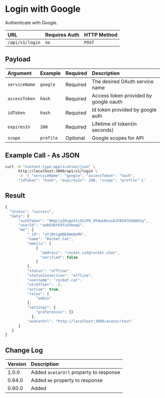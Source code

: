 # Login with Google

Authenticate with Google.

| URL | Requires Auth | HTTP Method |
| :--- | :--- | :--- |
| `/api/v1/login` | `no` | `POST` |

## Payload

| Argument | Example | Required | Description |
| :--- | :--- | :--- | :--- |
| `serviceName` | `google` | Required | The desired OAuth service name |
| `accessToken` | `hash` | Required | Access token provided by google oauth |
| `idToken` | `hash` | Required | Id token provided by google auth |
| `expiresIn` | `200` | Required | Lifetime of token\(in seconds\) |
| `scope` | `profile` | Optional | Google scopes for API |

## Example Call - As JSON

```bash
curl -H "Content-type:application/json" \
      http://localhost:3000/api/v1/login \
      -d '{ "serviceName": "google", "accessToken": "hash",
      "idToken": "hash", "expiresIn": 200, "scope": "profile" }'
```

## Result

```javascript
{
  "status": "success",
  "data": {
      "authToken": "9HqLlyZOugoStsXCUfD_0YdwnNnunAJF8V47U3QHXSq",
      "userId": "aobEdbYhXfu5hkeqG",
      "me": {
          "_id": "aYjNnig8BEAWeQzMh",
          "name": "Rocket Cat",
          "emails": [
              {
                "address": "rocket.cat@rocket.chat",
                "verified": false
              }
          ],
          "status": "offline",
          "statusConnection": "offline",
          "username": "rocket.cat",
          "utcOffset": -3,
          "active": true,
          "roles": [
              "admin"
          ],
          "settings": {
              "preferences": {}
            },
          "avatarUrl": "http://localhost:3000/avatar/test"
      }
   }
}
```

## Change Log

| Version | Description |
| :--- | :--- |
| 1.0.0 | Added `avatarUrl` property to response |
| 0.64.0 | Added `me` property to response |
| 0.60.0 | Added |

